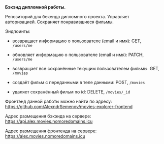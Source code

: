__Бэкэнд дипломной работы.__

Репозиторий для бекенда дипломного проекта. Управляет авторизацией. Сохраняет понравившиеся фильмы.

Эндпоинты:
+ возвращает информацию о пользователе (email и имя):
GET, `/users/me`

+ обновляет информацию о пользователе (email и имя):
PATCH, `/users/me`

+ возвращает все сохранённые текущим пользователем фильмы:
GET, `/movies`

+ создаёт фильм с переданными в теле данными:
POST, `/movies`

+ удаляет сохранённый фильм по id:
DELETE, `/movies/_id`

Фронтэнд данной работы можно найти по адресу: https://github.com/AlexndrSemenov/movies-explorer-frontend

Адрес размещения бэкэнда на сервере: https://api.alex.movies.nomoredomains.icu

Адрес размещения фронтенда на сервере: https://alex.movies.nomoredomains.icu
 
